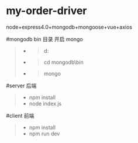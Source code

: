 # my-order-driver
node+express4.0+mongodb+mongoose+vue+axios

#mongodb bin 目录 开启 mongo
> * >d:
> * >cd mongodb\bin 
> * >mongo  

#server  后端 
> * npm install 
> * node index.js

#client  前端
> * npm install 
> * npm run dev  
